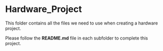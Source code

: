 # Hardware_Project
This folder contains all the files we need to use when creating a hardware project.

Please follow the **README.md** file in each subfolder to complete this project.